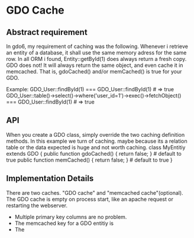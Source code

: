 # GDO Cache

## Abstract requirement

In gdo6, my requirement of caching was the following.
Whenever i retrieve an entity of a database, it shall use the same memory adress for the same row.
In all ORM i found, Entity::getById(1) does always return a fresh copy.
GDO does not! It will always return the same object, and even cache it in memcached.
That is, gdoCached() and/or memCached() is true for your GDO.

Example:
    GDO_User::findById(1) === GDO_User::findById(1) # => true
    GDO_User::table()->select()->where('user_id=1')->exec()->fetchObject() === GDO_User::findById(1) # => true

## API

When you create a GDO class, simply override the two caching definition methods.
In this example we turn of caching. maybe because its a relation table or the data expected is huge and not worth caching.
    class MyEntitiy extends GDO
    {
    	public function gdoCached() { return false; } # default to true
    	public function memCached() { return false; } # default to true
    }


## Implementation Details

There are two caches. "GDO cache" and "memcached cache"(optional).
The GDO cache is empty on process start, like an apache request or restarting the webserver.



- Multiple primary key columns are no problem.
- The memcached key for a GDO entitiy is 
- The 
